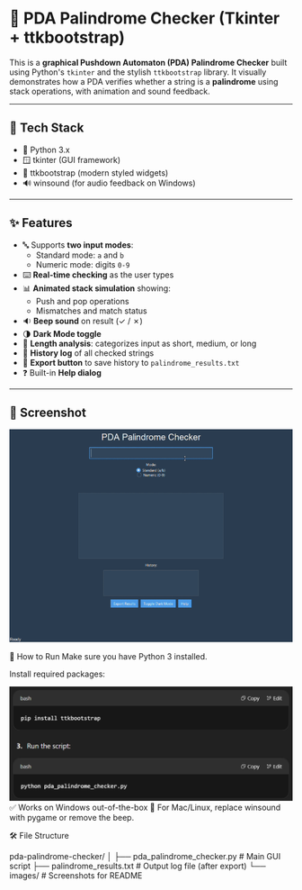# 🤖 PDA Palindrome Checker (Tkinter + ttkbootstrap)

This is a **graphical Pushdown Automaton (PDA) Palindrome Checker** built using Python's `tkinter` and the stylish `ttkbootstrap` library. It visually demonstrates how a PDA verifies whether a string is a **palindrome** using stack operations, with animation and sound feedback.

---

## 🧰 Tech Stack

- 🐍 Python 3.x
- 🪟 tkinter (GUI framework)
- 🎨 ttkbootstrap (modern styled widgets)
- 🔊 winsound (for audio feedback on Windows)

---

## ✨ Features

- 🔤 Supports **two input modes**:
  - Standard mode: `a` and `b`
  - Numeric mode: digits `0-9`
- ⌨️ **Real-time checking** as the user types
- 📊 **Animated stack simulation** showing:
  - Push and pop operations
  - Mismatches and match status
- 🔉 **Beep sound** on result (✓ / ✗)
- 🌗 **Dark Mode toggle**
- 🧠 **Length analysis**: categorizes input as short, medium, or long
- 📜 **History log** of all checked strings
- 💾 **Export button** to save history to `palindrome_results.txt`
- ❓ Built-in **Help dialog**

---

## 📸 Screenshot

![PDA Palindrome Checker GUI](./Palindrome_chcker_demo.gif)


🚀 How to Run
Make sure you have Python 3 installed.

Install required packages:

![alt text](./image.png)
✅ Works on Windows out-of-the-box
🔔 For Mac/Linux, replace winsound with pygame or remove the beep.

🛠 File Structure

pda-palindrome-checker/
│
├── pda_palindrome_checker.py      # Main GUI script
├── palindrome_results.txt         # Output log file (after export)
└── images/                        #  Screenshots for README
